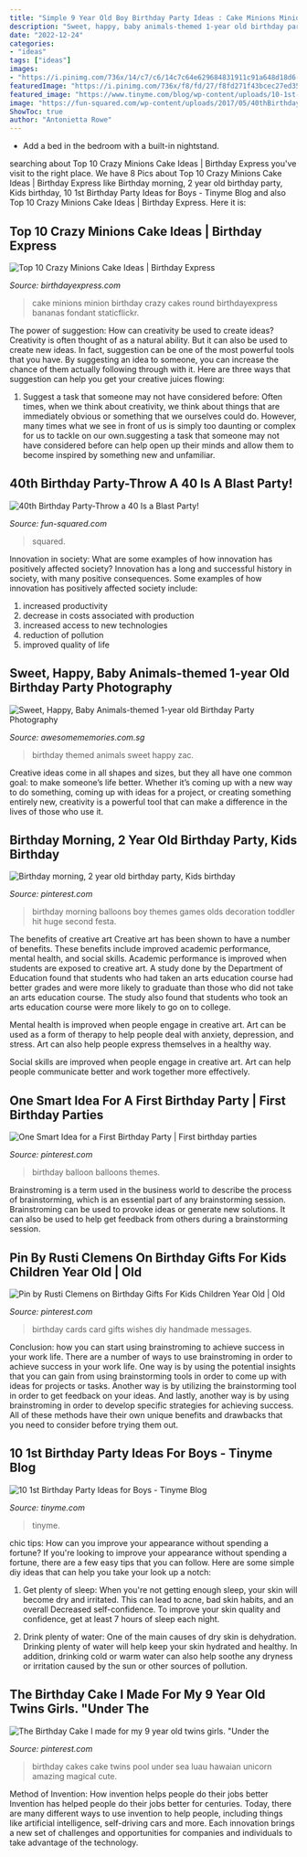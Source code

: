 ```yaml
---
title: "Simple 9 Year Old Boy Birthday Party Ideas : Cake Minions Minion Birthday Crazy Cakes Round Birthdayexpress Bananas Fondant Staticflickr"
description: "Sweet, happy, baby animals-themed 1-year old birthday party photography"
date: "2022-12-24"
categories:
- "ideas"
tags: ["ideas"]
images:
- "https://i.pinimg.com/736x/14/c7/c6/14c7c64e629684831911c91a648d18d6--one-year-old-birthday-party-birthday-party-themes.jpg"
featuredImage: "https://i.pinimg.com/736x/f8/fd/27/f8fd271f43bcec27ed351680615219c2---year-old-girl-birthday-party-birthday-pool-parties.jpg"
featured_image: "https://www.tinyme.com/blog/wp-content/uploads/10-1st-birthday-party-ideas-for-boys/10-1st-Birthday-Party-Ideas-for-Boys-1.jpg"
image: "https://fun-squared.com/wp-content/uploads/2017/05/40thBirthdayPartyIdeas.jpg"
ShowToc: true
author: "Antonietta Rowe"
---
```



- Add a bed in the bedroom with a built-in nightstand.

	

		
searching about Top 10 Crazy Minions Cake Ideas | Birthday Express you've visit to the right place. We have 8 Pics about Top 10 Crazy Minions Cake Ideas | Birthday Express like Birthday morning, 2 year old birthday party, Kids birthday, 10 1st Birthday Party Ideas for Boys - Tinyme Blog and also Top 10 Crazy Minions Cake Ideas | Birthday Express. Here it is:
		
    
## Top 10 Crazy Minions Cake Ideas | Birthday Express

<img loading=lazy src="http://www.birthdayexpress.com/partyideas/wp-content/uploads/2015/07/Minions-cake-11-991x1024.jpg" onerror="this.onerror=null;this.src='https://tse4.mm.bing.net/th?id=OIP.thLrrIHA8-8y8JJvq6tSEAHaHp&amp;pid=15.1';" alt="Top 10 Crazy Minions Cake Ideas | Birthday Express">

_Source: birthdayexpress.com_

>cake minions minion birthday crazy cakes round birthdayexpress bananas fondant staticflickr. 

	

The power of suggestion: How can creativity be used to create ideas?
Creativity is often thought of as a natural ability. But it can also be used to create new ideas. In fact, suggestion can be one of the most powerful tools that you have. By suggesting an idea to someone, you can increase the chance of them actually following through with it. Here are three ways that suggestion can help you get your creative juices flowing: 
1. Suggest a task that someone may not have considered before: Often times, when we think about creativity, we think about things that are immediately obvious or something that we ourselves could do. However, many times what we see in front of us is simply too daunting or complex for us to tackle on our own.suggesting a task that someone may not have considered before can help open up their minds and allow them to become inspired by something new and unfamiliar. 

    
## 40th Birthday Party-Throw A 40 Is A Blast Party!

<img loading=lazy src="https://fun-squared.com/wp-content/uploads/2017/05/40thBirthdayPartyIdeas.jpg" onerror="this.onerror=null;this.src='https://tse4.mm.bing.net/th?id=OIP.LudsxHQed8a1X6sX-ON6TAHaKb&amp;pid=15.1';" alt="40th Birthday Party-Throw a 40 Is a Blast Party!">

_Source: fun-squared.com_

>squared. 

	

Innovation in society: What are some examples of how innovation has positively affected society?
Innovation has a long and successful history in society, with many positive consequences. Some examples of how innovation has positively affected society include: 
1. increased productivity 
2. decrease in costs associated with production 
3. increased access to new technologies 
4. reduction of pollution 
5. improved quality of life 

    
## Sweet, Happy, Baby Animals-themed 1-year Old Birthday Party Photography

<img loading=lazy src="http://awesomememories.com.sg/wp-content/uploads/2016/01/Sweet-Happy-Baby-Animals-themed-1-year-old-Birthday-Party-Photography-38.jpg" onerror="this.onerror=null;this.src='https://tse3.mm.bing.net/th?id=OIP.np7g7RSlbEsoIYc5275Y3wHaLH&amp;pid=15.1';" alt="Sweet, Happy, Baby Animals-themed 1-year old Birthday Party Photography">

_Source: awesomememories.com.sg_

>birthday themed animals sweet happy zac. 

	

Creative ideas come in all shapes and sizes, but they all have one common goal: to make someone’s life better. Whether it’s coming up with a new way to do something, coming up with ideas for a project, or creating something entirely new, creativity is a powerful tool that can make a difference in the lives of those who use it.

    
## Birthday Morning, 2 Year Old Birthday Party, Kids Birthday

<img loading=lazy src="https://i.pinimg.com/736x/7a/f5/50/7af55064ac9c1919b164a0287c9aba2a--toddler-birthday-morning-two-year-old-boy-birthday.jpg" onerror="this.onerror=null;this.src='https://tse4.mm.bing.net/th?id=OIP.SUYPCrc0ApO8GehTeNwoDgHaLH&amp;pid=15.1';" alt="Birthday morning, 2 year old birthday party, Kids birthday">

_Source: pinterest.com_

>birthday morning balloons boy themes games olds decoration toddler hit huge second festa. 

	

The benefits of creative art
Creative art has been shown to have a number of benefits. These benefits include improved academic performance, mental health, and social skills.
Academic performance is improved when students are exposed to creative art. A study done by the Department of Education found that students who had taken an arts education course had better grades and were more likely to graduate than those who did not take an arts education course. The study also found that students who took an arts education course were more likely to go on to college.

Mental health is improved when people engage in creative art. Art can be used as a form of therapy to help people deal with anxiety, depression, and stress. Art can also help people express themselves in a healthy way.

Social skills are improved when people engage in creative art. Art can help people communicate better and work together more effectively.

    
## One Smart Idea For A First Birthday Party | First Birthday Parties

<img loading=lazy src="https://i.pinimg.com/736x/14/c7/c6/14c7c64e629684831911c91a648d18d6--one-year-old-birthday-party-birthday-party-themes.jpg" onerror="this.onerror=null;this.src='https://tse1.mm.bing.net/th?id=OIP.9QKxptuKPJlQuXoHhnliLgHaLH&amp;pid=15.1';" alt="One Smart Idea for a First Birthday Party | First birthday parties">

_Source: pinterest.com_

>birthday balloon balloons themes. 

	

Brainstroming is a term used in the business world to describe the process of brainstorming, which is an essential part of any brainstorming session. Brainstroming can be used to provoke ideas or generate new solutions. It can also be used to help get feedback from others during a brainstorming session.

    
## Pin By Rusti Clemens On Birthday Gifts For Kids Children Year Old | Old

<img loading=lazy src="https://i.pinimg.com/originals/0f/e1/e4/0fe1e407e59749ce2f1cb2a1b4753c94.jpg" onerror="this.onerror=null;this.src='https://tse4.mm.bing.net/th?id=OIP.KC4SfwZt6lAtYHksPj_rMAHaJ4&amp;pid=15.1';" alt="Pin by Rusti Clemens on Birthday Gifts For Kids Children Year Old | Old">

_Source: pinterest.com_

>birthday cards card gifts wishes diy handmade messages. 

	

Conclusion: how you can start using brainstroming to achieve success in your work life.
There are a number of ways to use brainstroming in order to achieve success in your work life. One way is by using the potential insights that you can gain from using brainstorming tools in order to come up with ideas for projects or tasks. Another way is by utilizing the brainstorming tool in order to get feedback on your ideas. And lastly, another way is by using brainstroming in order to develop specific strategies for achieving success. All of these methods have their own unique benefits and drawbacks that you need to consider before trying them out.

    
## 10 1st Birthday Party Ideas For Boys - Tinyme Blog

<img loading=lazy src="https://www.tinyme.com/blog/wp-content/uploads/10-1st-birthday-party-ideas-for-boys/10-1st-Birthday-Party-Ideas-for-Boys-1.jpg" onerror="this.onerror=null;this.src='https://tse4.mm.bing.net/th?id=OIP.1kHzk0fs6C5dvvbpsW19iwHaLJ&amp;pid=15.1';" alt="10 1st Birthday Party Ideas for Boys - Tinyme Blog">

_Source: tinyme.com_

>tinyme. 

	

chic tips: How can you improve your appearance without spending a fortune?
If you're looking to improve your appearance without spending a fortune, there are a few easy tips that you can follow. Here are some simple diy ideas that can help you take your look up a notch:
1. Get plenty of sleep: When you're not getting enough sleep, your skin will become dry and irritated. This can lead to acne, bad skin habits, and an overall Decreased self-confidence. To improve your skin quality and confidence, get at least 7 hours of sleep each night.

2. Drink plenty of water: One of the main causes of dry skin is dehydration. Drinking plenty of water will help keep your skin hydrated and healthy. In addition, drinking cold or warm water can also help soothe any dryness or irritation caused by the sun or other sources of pollution.


    
## The Birthday Cake I Made For My 9 Year Old Twins Girls. &quot;Under The

<img loading=lazy src="https://i.pinimg.com/736x/f8/fd/27/f8fd271f43bcec27ed351680615219c2---year-old-girl-birthday-party-birthday-pool-parties.jpg" onerror="this.onerror=null;this.src='https://tse2.mm.bing.net/th?id=OIP.RLMTcjlw_IPIe85g3z5SQQHaJQ&amp;pid=15.1';" alt="The Birthday Cake I made for my 9 year old twins girls. &quot;Under the">

_Source: pinterest.com_

>birthday cakes cake twins pool under sea luau hawaian unicorn amazing magical cute. 

	

Method of Invention: How invention helps people do their jobs better
Invention has helped people do their jobs better for centuries. Today, there are many different ways to use invention to help people, including things like artificial intelligence, self-driving cars and more. Each innovation brings a new set of challenges and opportunities for companies and individuals to take advantage of the technology.

